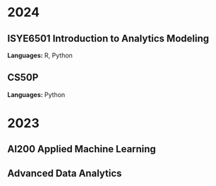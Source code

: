 # 2024
## ISYE6501 Introduction to Analytics Modeling
**Languages:** R, Python

## CS50P 
**Languages:** Python

# 2023
## AI200 Applied Machine Learning
## Advanced Data Analytics

